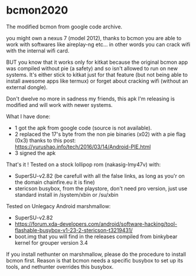 # bcmon2020
The modified bcmon from google code archive.

you might own a nexus 7 (model 2012), thanks to bcmon you are able to work with softwares like aireplay-ng etc... in other words you can crack wifi with the internal wifi card.

BUT you know that it works only for kitkat because the original bcmon app was compiled without pie (a safety) and so isn't allowed to run on new systems. It's either stick to kitkat just for that feature (but not being able to install awesome apps like termux) or forget about cracking wifi (without an external dongle).

Don't dwelve no more in sadness my friends, this apk I'm releasing is modified and will work with newer systems.

What I have done:
- 1 got the apk from google code (source is not available).
- 2 replaced the 17's byte from the non pie binaries (x02) with a pie flag (0x3) thanks to this post:
https://yurushao.info/tech/2016/03/14/Android-PIE.html
- 3 signed the apk

That's it !
Tested on a stock lollipop rom (nakasig-lmy47v) with:
- SuperSU-v2.82 (be carefull with all the false links, as long as you'r on the domain chainfire.eu it is fine)  
- stericson busybox, from the playstore, don't need pro version, just use standard install in /system/xbin or /su/xbin  

Tested on Unlegacy Android marshmallow:
- SuperSU-v2.82  
- https://forum.xda-developers.com/android/software-hacking/tool-flashable-busybox-v1-23-2-stericson-t3219431/  
- boot.img that you will find in the releases compiled from binkybear kernel for grouper version 3.4  

If you install nethunter on marshmallow, please do the procedure to install bcmon first. Reason is that bcmon needs a specific busybox to set up its tools, and nethunter overrides this busybox.
